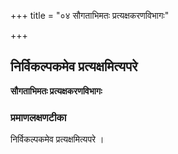 +++
title = "०४ सौगताभिमतः प्रत्यक्षकरणविभागः"

+++


## निर्विकल्पकमेव प्रत्यक्षमित्यपरे

**सौगताभिमतः प्रत्यक्षकरणविभागः** 

### **प्रमाणलक्षणटीका**

निर्विकल्पकमेव प्रत्यक्षमित्यपरे ।

